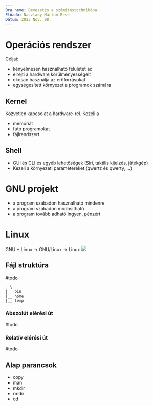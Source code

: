 ```yaml
---
Óra neve: Bevezetés a számítástechnikába
Előadó: Naszlady Márton Bese
Dátum: 2023 Nov. 08.
---
```

# Operációs rendszer
Céljai:
- kényelmesen használható felületet ad
- elrejti a hardware körülményességeit
- okosan használja az erőforrásokat
- egységesített környezet a programok számára
## Kernel
Közvetlen kapcsolat a hardware-rel. Kezeli a
- memóriát
- futó programokat
- fájlrendszert
## Shell
- GUI és CLI és egyéb lehetőségek (Siri, taktilis kijelzés, játékgép)
- Kezeli a környezeti paramétereket (qwertz és qwerty, ...)
# GNU projekt
- a program szabadon használható mindenre
- a program szabadon módosítható
- a program tovább adható ingyen, pénzért
# Linux
GNU + Linux -> GNU/Linux -> Linux
![](https://upload.wikimedia.org/wikipedia/commons/1/1b/Linux_Distribution_Timeline.svg)
## Fájl struktúra
#todo
```
. \
|__ bin
|__ home
|__ temp
```
### Abszolút elérési út
#todo
### Relatív elérési út
#todo 
## Alap parancsok
- copy
- man
- mkdir
- rmdir
- cd